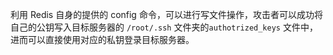 
利用 Redis 自身的提供的 config 命令，可以进行写文件操作，攻击者可以成功将自己的公钥写入目标服务器的 `/root/.ssh` 文件夹的`authotrized_keys` 文件中，进而可以直接使用对应的私钥登录目标服务器。